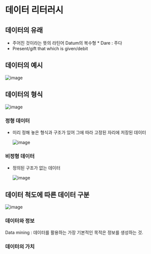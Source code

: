 # 데이터 리터러시

## 데이터의 유래
- 주어진 것이라는 뜻의 라틴어 Datum의 복수형 * Dare : 주다
- Present/gift that which is given/debit

## 데이터의 예시
  
  ![image](https://github.com/user-attachments/assets/189d15ba-f45c-4731-a2b7-5e0af7f6bbe2)

## 데이터의 형식

  ![image](https://github.com/user-attachments/assets/68f03a72-fd7f-45c9-83aa-f95504c7ae41)

### 정형 데이터
- 미리 정해 놓은 형식과 구조가 있어 그에 따라 고정된 자리에 저장된 데이터

  ![image](https://github.com/user-attachments/assets/7956425b-d1fe-49ca-b601-f028bc4f51ac)

### 비정형 데이터
- 정의된 구조가 없는 데이터

  ![image](https://github.com/user-attachments/assets/452a7fdb-8409-47eb-a876-77e4d6b67063)

## 데이터 척도에 따른 데이터 구분

  ![image](https://github.com/user-attachments/assets/be08ccd3-6c15-4097-8267-10c56b44ba62)

### 데이터와 정보
Data mining : 데이터를 활용하는 가장 기본적인 목적은 정보를 생성하는 것.

### 데이터의 가치

  

